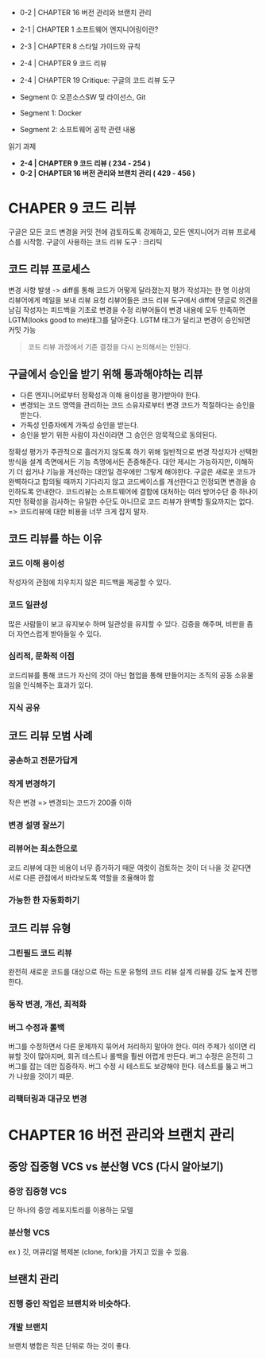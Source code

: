 - 0-2 | CHAPTER 16 버전 관리와 브랜치 관리
- 2-1 | CHAPTER 1 소프트웨어 엔지니어링이란?
- 2-3 | CHAPTER 8 스타일 가이드와 규칙
- 2-4 | CHAPTER 9 코드 리뷰
- 2-4 | CHAPTER 19 Critique: 구글의 코드 리뷰 도구

- Segment 0: 오픈소스SW 및 라이선스, Git
- Segment 1: Docker
- Segment 2: 소프트웨어 공학 관련 내용

읽기 과제
- **2-4 | CHAPTER 9 코드 리뷰 ( 234 - 254 )** 
- **0-2 | CHAPTER 16 버전 관리와 브랜치 관리 ( 429 - 456 )**

# CHAPER 9 코드 리뷰
구글은 모든 코드 변경을 커밋 전에 검토하도록 강제하고, 모든 엔지니어가 리뷰 프로세스를 시작함. 
구글이 사용하는 코드 리뷰 도구 : 크리틱
## 코드 리뷰 프로세스
변경 사항 발생 -> diff를 통해 코드가 어떻게 달라졌는지 평가
작성자는 한 명 이상의 리뷰어에게 메일을 보내 리뷰 요청
리뷰어들은 코드 리뷰 도구에서 diff에 댓글로 의견을 남김
작성자는 피드백을 기초로 변경을 수정
리뷰어들이 변경 내용에 모두 만족하면 LGTM(looks good to me)태그를 달아준다.
LGTM 태그가 달리고 변경이 승인되면 커밋 가능
> 코드 리뷰 과정에서 기존 결정을 다시 논의해서는 안된다.

## 구글에서 승인을 받기 위해 통과해야하는 리뷰
- 다른 엔지니어로부터 정확성과 이해 용이성을 평가받아야 한다.
- 변경되는 코드 영역을 관리하는 코드 소유자로부터 변경 코드가 적절하다는 승인을 받는다.
- 가독성 인증자에게 가독성 승인을 받는다.
- 승인을 받기 위한 사람이 자신이라면 그 승인은 암묵적으로 동의된다.

정확성 평가가 주관적으로 흘러가지 않도록 하기 위해 일반적으로 변경 작성자가 선택한 방식을 설계 측면에서든 기능 측명에서든  존중해준다. 대안 제시는 가능하지만, 이해하기 더 쉽거나 기능을 개선하는 대안일 경우에만 그렇게 해야한다.
구글은 새로운 코드가 완벽하다고 합의될 때까지 기다리지 않고 코드베이스를 개선한다고 인정되면 변경을 승인하도록 안내한다.
코드리뷰는 소프트웨어에 결함에 대처하는 여러 방어수단 중 하나이지만 정확성을 검사하는 유일한 수단도 아니므로 코드 리뷰가 완벽할 필요까지는 없다. => 코드리뷰에 대한 비용을 너무 크게 잡지 말자.

## 코드 리뷰를 하는 이유

### 코드 이해 용이성
작성자의 관점에 치우치지 않은 피드백을 제공할 수 있다.
### 코드 일관성
많은 사람들이 보고 유지보수 하며 일관성을 유지할 수 있다.
검증을 해주며, 비판을 좀 더 자연스럽게 받아들일 수 있다. 
### 심리적, 문화적 이점
코드리뷰를 통해 코드가 자신의 것이 아닌 협업을 통해 만들어지는 조직의 공동 소유물임을 인식해주는 효과가 있다.
### 지식 공유

## 코드 리뷰 모범 사례
### 공손하고 전문가답게

### 작게 변경하기
작은 변경 => 변경되는 코드가 200줄 이하

### 변경 설명 잘쓰기
### 리뷰어는 최소한으로
코드 리뷰에 대한 비용이 너무 증가하기 때문
여럿이 검토하는 것이 더 나을 것 같다면 서로 다른 관점에서 바라보도록 역할을 조율해야 함
### 가능한 한 자동화하기

## 코드 리뷰 유형
### 그린필드 코드 리뷰
완전히 새로운 코드를 대상으로 하는 드문 유형의 코드 리뷰
설계 리뷰를 강도 높게 진행한다.
### 동작 변경, 개선, 최적화
### 버그 수정과 롤백
버그를 수정하면서 다른 문제까지 묶어서 처리하지 말아야 한다.
여러 주제가 섞이면 리뷰할 것이 많아지며, 회귀 테스트나 롤백을 훨씬 어렵게 만든다.
버그 수정은 온전히 그 버그를 잡는 데만 집중하자.
버그 수정 시 테스트도 보강해야 한다. 테스트를 뚫고 버그가 나왔을 것이기 때문.
### 리팩터링과 대규모 변경

# CHAPTER 16 버전 관리와 브랜치 관리

## 중앙 집중형 VCS vs 분산형 VCS (다시 알아보기)
### 중앙 집중형 VCS
단 하나의 중앙 레포지토리를 이용하는 모델
### 분산형 VCS
ex ) 깃, 머큐리얼
복제본 (clone, fork)을 가지고 있을 수 있음.
## 브랜치 관리
### 진행 중인 작업은 브랜치와 비슷하다.
### 개발 브랜치
브랜치 병합은 작은 단위로 하는 것이 좋다.
